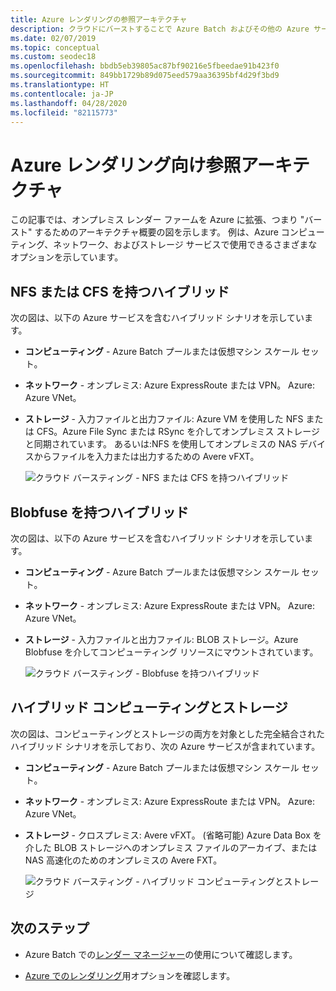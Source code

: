 ```yaml
---
title: Azure レンダリングの参照アーキテクチャ
description: クラウドにバーストすることで Azure Batch およびその他の Azure サービスを使用してオンプレミス レンダー ファームを拡張するためのアーキテクチャ
ms.date: 02/07/2019
ms.topic: conceptual
ms.custom: seodec18
ms.openlocfilehash: bbdb5eb39805ac87bf90216e5fbeedae91b423f0
ms.sourcegitcommit: 849bb1729b89d075eed579aa36395bf4d29f3bd9
ms.translationtype: HT
ms.contentlocale: ja-JP
ms.lasthandoff: 04/28/2020
ms.locfileid: "82115773"
---
```

# <a name="reference-architectures-for-azure-rendering"></a>Azure レンダリング向け参照アーキテクチャ

この記事では、オンプレミス レンダー ファームを Azure に拡張、つまり "バースト" するためのアーキテクチャ概要の図を示します。 例は、Azure コンピューティング、ネットワーク、およびストレージ サービスで使用できるさまざまなオプションを示しています。

## <a name="hybrid-with-nfs-or-cfs"></a>NFS または CFS を持つハイブリッド

次の図は、以下の Azure サービスを含むハイブリッド シナリオを示しています。

* **コンピューティング** - Azure Batch プールまたは仮想マシン スケール セット。

* **ネットワーク** - オンプレミス: Azure ExpressRoute または VPN。 Azure: Azure VNet。

* **ストレージ** - 入力ファイルと出力ファイル: Azure VM を使用した NFS または CFS。Azure File Sync または RSync を介してオンプレミス ストレージと同期されています。 あるいは:NFS を使用してオンプレミスの NAS デバイスからファイルを入力または出力するための Avere vFXT。

  ![クラウド バースティング - NFS または CFS を持つハイブリッド](./media/batch-rendering-architectures/hybrid-nfs-cfs-avere.png)

## <a name="hybrid-with-blobfuse"></a>Blobfuse を持つハイブリッド

次の図は、以下の Azure サービスを含むハイブリッド シナリオを示しています。

* **コンピューティング** - Azure Batch プールまたは仮想マシン スケール セット。

* **ネットワーク** - オンプレミス: Azure ExpressRoute または VPN。 Azure: Azure VNet。

* **ストレージ** - 入力ファイルと出力ファイル: BLOB ストレージ。Azure Blobfuse を介してコンピューティング リソースにマウントされています。

  ![クラウド バースティング - Blobfuse を持つハイブリッド](./media/batch-rendering-architectures/hybrid-blob-fuse.png)

## <a name="hybrid-compute-and-storage"></a>ハイブリッド コンピューティングとストレージ

次の図は、コンピューティングとストレージの両方を対象とした完全結合されたハイブリッド シナリオを示しており、次の Azure サービスが含まれています。

* **コンピューティング** - Azure Batch プールまたは仮想マシン スケール セット。

* **ネットワーク** - オンプレミス: Azure ExpressRoute または VPN。 Azure: Azure VNet。

* **ストレージ** - クロスプレミス: Avere vFXT。 (省略可能) Azure Data Box を介した BLOB ストレージへのオンプレミス ファイルのアーカイブ、または NAS 高速化のためのオンプレミスの Avere FXT。

  ![クラウド バースティング - ハイブリッド コンピューティングとストレージ](./media/batch-rendering-architectures/hybrid-compute-storage-avere.png)


## <a name="next-steps"></a>次のステップ

* Azure Batch での[レンダー マネージャー](batch-rendering-render-managers.md)の使用について確認します。

* [Azure でのレンダリング](batch-rendering-service.md)用オプションを確認します。